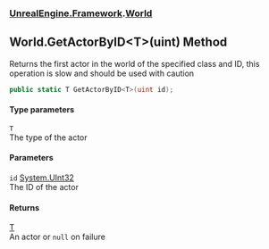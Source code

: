 ### [UnrealEngine.Framework](./UnrealEngine-Framework.md 'UnrealEngine.Framework').[World](./World.md 'UnrealEngine.Framework.World')
## World.GetActorByID&lt;T&gt;(uint) Method
Returns the first actor in the world of the specified class and ID, this operation is slow and should be used with caution  
```csharp
public static T GetActorByID<T>(uint id);
```
#### Type parameters
<a name='UnrealEngine-Framework-World-GetActorByID-T-(uint)-T'></a>
`T`  
The type of the actor  
  
#### Parameters
<a name='UnrealEngine-Framework-World-GetActorByID-T-(uint)-id'></a>
`id` [System.UInt32](https://docs.microsoft.com/en-us/dotnet/api/System.UInt32 'System.UInt32')  
The ID of the actor  
  
#### Returns
[T](#UnrealEngine-Framework-World-GetActorByID-T-(uint)-T 'UnrealEngine.Framework.World.GetActorByID&lt;T&gt;(uint).T')  
An actor or `null` on failure  
